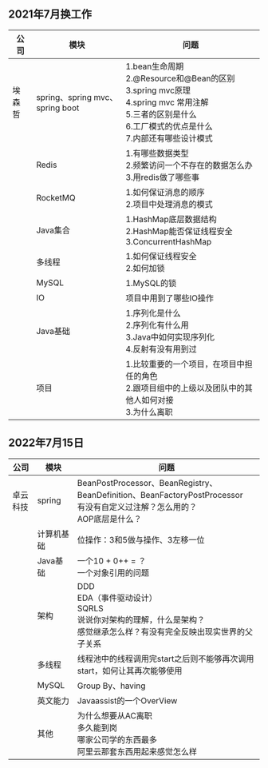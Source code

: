 ## 2021年7月换工作

| 公司   | 模块                            | 问题                                                         |
| ------ | ------------------------------- | ------------------------------------------------------------ |
| 埃森哲 | spring、spring mvc、spring boot | 1.bean生命周期<br>2.@Resource和@Bean的区别<br>3.spring mvc原理<br>4.spring mvc 常用注解<br>5.三者的区别是什么<br>6.工厂模式的优点是什么<br>7.内部还有哪些设计模式 |
|        | Redis                           | 1.有哪些数据类型<br>2.频繁访问一个不存在的数据怎么办<br>3.用redis做了哪些事 |
|        | RocketMQ                        | 1.如何保证消息的顺序<br>2.项目中处理消息的模式               |
|        | Java集合                        | 1.HashMap底层数据结构<br>2.HashMap能否保证线程安全<br>3.ConcurrentHashMap |
|        | 多线程                          | 1.如何保证线程安全<br>2.如何加锁                             |
|        | MySQL                           | 1.MySQL的锁                                                  |
|        | IO                              | 项目中用到了哪些IO操作                                       |
|        | Java基础                        | 1.序列化是什么<br>2.序列化有什么用<br>3.Java中如何实现序列化<br>4.反射有没有用到过 |
|        | 项目                            | 1.比较重要的一个项目，在项目中担任的角色<br>2.跟项目组中的上级以及团队中的其他人如何对接<br>3.为什么离职 |



## 2022年7月15日

| 公司     | 模块       | 问题                                                         |
| -------- | ---------- | ------------------------------------------------------------ |
| 卓云科技 | spring     | BeanPostProcessor、BeanRegistry、BeanDefinition、BeanFactoryPostProcessor<br>有没有自定义过注解？怎么用的？<br>AOP底层是什么？ |
|          | 计算机基础 | 位操作：3和5做与操作、3左移一位                              |
|          | Java基础   | 一个10 + 0++ = ？<br>一个对象引用的问题                      |
|          | 架构       | DDD<br>EDA（事件驱动设计）<br>SQRLS<br>说说你对架构的理解，什么是架构？<br>感觉继承怎么样？有没有完全反映出现实世界的父子关系 |
|          | 多线程     | 线程池中的线程调用完start之后则不能够再次调用start，如何让其再次能够使用 |
|          | MySQL      | Group By、having                                             |
|          | 英文能力   | Javaassist的一个OverView                                     |
|          | 其他       | 为什么想要从AC离职<br>多久能到岗<br>哪家公司学的东西最多<br>阿里云那套东西用起来感觉怎么样 |

